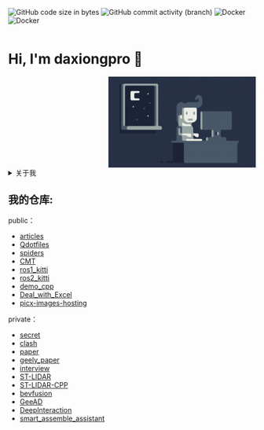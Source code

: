 <p>
    <img alt="GitHub code size in bytes" src="https://img.shields.io/github/languages/code-size/daxiongpro/daxiongpro">
    <img alt="GitHub commit activity (branch)" src="https://img.shields.io/github/commit-activity/y/daxiongpro/daxiongpro/master">
    <img alt="Docker" src="https://img.shields.io/badge/-Docker-46a2f1?style=plastic&logo=docker&logoColor=white" />
    <img alt="Docker" src="https://img.shields.io/badge/dynamic/json?logo=github&label=GitHub&labelColor=495867&color=495867&query=%24.data.totalSubs&url=https%3A%2F%2Fapi.spencerwoo.com%2Fsubstats%2F%3Fsource%3Dgithub%26queryKey%3Dhayschan&style=flat-square" />
</p>

<div style="overflow: auto;">
<h1 style="float:left" align=left> Hi, I'm daxiongpro 👋 </h1>
<img style="float:right; max-width:100%; height:auto;" alt="GIF" src="Night-Coding.gif?raw=true"/>
</div>

<details>
    <summary> 关于我 </summary>
    <ul> 🔭 自动驾驶感知算法工程师. </ul>
    <ul> ⚡ C++ / Python / Git / docker / Linux / Pytorch / TensorRT .</ul>
    <ul> ✍️ <a href="https://www.zhihu.com/people/da-xiong-43-94">知乎主页.</a></ul>
    <ul> 🚗 Zeeker 001 / Lynk&Co / Volvo . </ul>
<p><ul> 👉 语言和技能:
    <code><img height="20" src="https://raw.githubusercontent.com/github/explore/80688e429a7d4ef2fca1e82350fe8e3517d3494d/topics/cpp/cpp.png"></code>
    <code><img height="20" src="https://raw.githubusercontent.com/github/explore/80688e429a7d4ef2fca1e82350fe8e3517d3494d/topics/python/python.png"></code>
    <code><img height="20" src="https://raw.githubusercontent.com/github/explore/80688e429a7d4ef2fca1e82350fe8e3517d3494d/topics/git/git.png"></code>
    <code><img height="20" src="https://raw.githubusercontent.com/github/explore/80688e429a7d4ef2fca1e82350fe8e3517d3494d/topics/javascript/javascript.png"></code>
    <code><img height="20" src="https://raw.githubusercontent.com/github/explore/80688e429a7d4ef2fca1e82350fe8e3517d3494d/topics/docker/docker.png"></code>
</ul></p>
</details>

## 我的仓库:

public：

* [articles](https://github.com/daxiongpro/articles)
* [Qdotfiles](https://github.com/daxiongpro/Qdotfiles)
* [spiders](https://github.com/daxiongpro/spiders)
* [CMT](https://github.com/daxiongpro/CMT)
* [ros1_kitti](https://github.com/daxiongpro/ros1_kitti)
* [ros2_kitti](https://github.com/daxiongpro/ros2_kitti)
* [demo_cpp](https://github.com/daxiongpro/demo_cpp)
* [Deal_with_Excel](https://github.com/daxiongpro/Deal_with_Excel)
* [picx-images-hosting](https://github.com/daxiongpro/picx-images-hosting)

private：

* [secret](https://github.com/daxiongpro/secret)
* [clash](https://github.com/daxiongpro/clash)
* [paper](https://github.com/daxiongpro/paper)
* [geely_paper](https://github.com/daxiongpro/geely_paper)
* [interview](https://github.com/daxiongpro/interview/tree/master)
* [ST-LIDAR](https://github.com/daxiongpro/ST-LIDAR)
* [ST-LIDAR-CPP](https://github.com/daxiongpro/ST-LIDAR-CPP)
* [bevfusion](https://github.com/daxiongpro/bevfusion)
* [GeeAD](https://github.com/daxiongpro/GeeAD)
* [DeepInteraction](https://github.com/daxiongpro/DeepInteraction)
* [smart_assemble_assistant](https://github.com/daxiongpro/smart_assemble_assistant)
